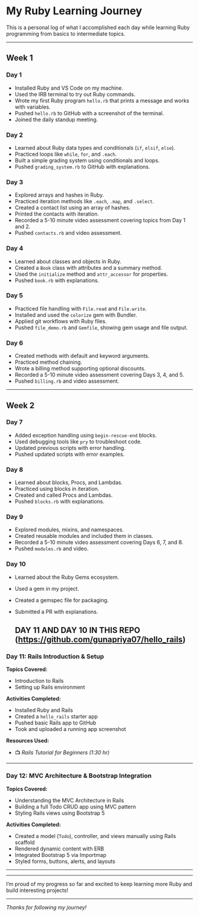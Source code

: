 # My Ruby Learning Journey

This is a personal log of what I accomplished each day while learning Ruby programming from basics to intermediate topics.

---

## Week 1

### Day 1
- Installed Ruby and VS Code on my machine.
- Used the IRB terminal to try out Ruby commands.
- Wrote my first Ruby program `hello.rb` that prints a message and works with variables.
- Pushed `hello.rb` to GitHub with a screenshot of the terminal.
- Joined the daily standup meeting.

### Day 2
- Learned about Ruby data types and conditionals (`if`, `elsif`, `else`).
- Practiced loops like `while`, `for`, and `.each`.
- Built a simple grading system using conditionals and loops.
- Pushed `grading_system.rb` to GitHub with explanations.

### Day 3
- Explored arrays and hashes in Ruby.
- Practiced iteration methods like `.each`, `.map`, and `.select`.
- Created a contact list using an array of hashes.
- Printed the contacts with iteration.
- Recorded a 5-10 minute video assessment covering topics from Day 1 and 2.
- Pushed `contacts.rb` and video assessment.

### Day 4
- Learned about classes and objects in Ruby.
- Created a `Book` class with attributes and a summary method.
- Used the `initialize` method and `attr_accessor` for properties.
- Pushed `book.rb` with explanations.

### Day 5
- Practiced file handling with `File.read` and `File.write`.
- Installed and used the `colorize` gem with Bundler.
- Applied git workflows with Ruby files.
- Pushed `file_demo.rb` and `Gemfile`, showing gem usage and file output.

### Day 6
- Created methods with default and keyword arguments.
- Practiced method chaining.
- Wrote a billing method supporting optional discounts.
- Recorded a 5-10 minute video assessment covering Days 3, 4, and 5.
- Pushed `billing.rb` and video assessment.

---

## Week 2

### Day 7
- Added exception handling using `begin-rescue-end` blocks.
- Used debugging tools like `pry` to troubleshoot code.
- Updated previous scripts with error handling.
- Pushed updated scripts with error examples.

### Day 8
- Learned about blocks, Procs, and Lambdas.
- Practiced using blocks in iteration.
- Created and called Procs and Lambdas.
- Pushed `blocks.rb` with explanations.

### Day 9
- Explored modules, mixins, and namespaces.
- Created reusable modules and included them in classes.
- Recorded a 5-10 minute video assessment covering Days 6, 7, and 8.
- Pushed `modules.rb` and video.

### Day 10
- Learned about the Ruby Gems ecosystem.
- Used a gem in my project.
- Created a gemspec file for packaging.
- Submitted a PR with explanations.

  ## DAY 11 AND DAY 10  IN THIS REPO (https://github.com/gunapriya07/hello_rails)

###  Day 11: Rails Introduction & Setup

**Topics Covered:**
- Introduction to Rails
- Setting up Rails environment

**Activities Completed:**
- Installed Ruby and Rails
- Created a `hello_rails` starter app
- Pushed basic Rails app to GitHub
- Took and uploaded a running app screenshot

**Resources Used:**
- 📺 *Rails Tutorial for Beginners (1:30 hr)*

---

### Day 12: MVC Architecture & Bootstrap Integration

**Topics Covered:**
- Understanding the MVC Architecture in Rails
- Building a full Todo CRUD app using MVC pattern
- Styling Rails views using Bootstrap 5

**Activities Completed:**
- Created a model (`Todo`), controller, and views manually using Rails scaffold
- Rendered dynamic content with ERB
- Integrated Bootstrap 5 via Importmap
- Styled forms, buttons, alerts, and layouts

---


---

I’m proud of my progress so far and excited to keep learning more Ruby and build interesting projects!

---

*Thanks for following my journey!*
